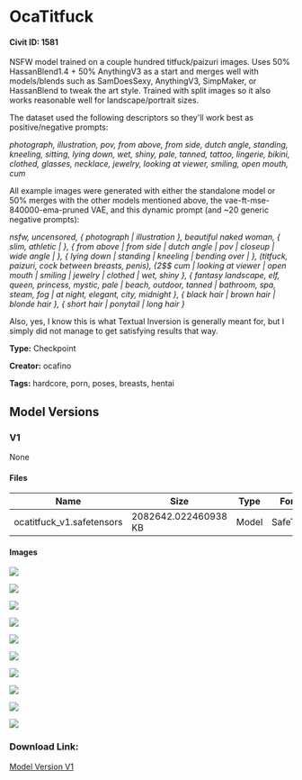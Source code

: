# OcaTitfuck

#### Civit ID: 1581

<p>NSFW model trained on a couple hundred titfuck/paizuri images. Uses 50% HassanBlend1.4 + 50% AnythingV3 as a start and merges well with models/blends such as SamDoesSexy, AnythingV3, SimpMaker, or HassanBlend to tweak the art style. Trained with split images so it also works reasonable well for landscape/portrait sizes.</p><p>The dataset used the following descriptors so they'll work best as positive/negative prompts:</p><p><em>photograph, illustration, pov, from above, from side, dutch angle, standing, kneeling, sitting, lying down, wet, shiny, pale, tanned, tattoo, lingerie, bikini, clothed, glasses, necklace, jewelry, looking at viewer, smiling, open mouth, cum</em></p><p>All example images were generated with either the standalone model or 50% merges with the other models mentioned above, the vae-ft-mse-840000-ema-pruned VAE, and this dynamic prompt (and ~20 generic negative prompts):</p><p><em>nsfw, uncensored, { photograph | illustration }, beautiful naked woman, { slim, athletic | }, { from above | from side | dutch angle | pov | closeup | wide angle | }, { lying down | standing | kneeling | bending over | }, (titfuck, paizuri, cock between breasts, penis), {2$$ cum | looking at viewer | open mouth | smiling | jewelry | clothed | wet, shiny }, { fantasy landscape, elf, queen, princess, mystic, pale | beach, outdoor, tanned | bathroom, spa, steam, fog | at night, elegant, city, midnight }, { black hair | brown hair | blonde hair }, { short hair | ponytail | long hair }</em></p><p>Also, yes, I know this is what Textual Inversion is generally meant for, but I simply did not manage to get satisfying results that way.</p>

**Type:** Checkpoint

**Creator:** ocafino

**Tags:** hardcore, porn, poses, breasts, hentai

## Model Versions

### V1

None

#### Files

| Name | Size | Type | Format | Download Url | AutoV1 | AutoV2 | SHA256 | CRC32 | BLAKE3 |
| --- | --- | --- | --- | --- | --- | --- | --- | --- | --- |
| ocatitfuck_v1.safetensors | 2082642.022460938 KB | Model | SafeTensor | https://civitai.com/api/download/models/1690 | 961884F7 | B5235A79DC | B5235A79DC6E145D9D377B8DA203B586F3F0EB413CAD173D07C2E5BF36CF476B | 65E75173 | 5F2FA05A6345C9BE349BC2E62CC8F110923EDFADB9CEDA6DB26F94077C80F29D |

#### Images

<p><img src="https://image.civitai.com/xG1nkqKTMzGDvpLrqFT7WA/28875c86-db01-455e-3399-f3f8a3604000/width=450/15431.jpeg" /></p>

<p><img src="https://image.civitai.com/xG1nkqKTMzGDvpLrqFT7WA/02fc87e4-5e81-4131-0f8c-9c2d3b108000/width=450/15450.jpeg" /></p>

<p><img src="https://image.civitai.com/xG1nkqKTMzGDvpLrqFT7WA/ce112475-362f-4c61-04a2-8d656c1b5200/width=450/15449.jpeg" /></p>

<p><img src="https://image.civitai.com/xG1nkqKTMzGDvpLrqFT7WA/645b50fd-86d3-47a2-5414-2cf70fb59700/width=450/15448.jpeg" /></p>

<p><img src="https://image.civitai.com/xG1nkqKTMzGDvpLrqFT7WA/3add1a8d-d106-4bbe-2cb5-a15a39532000/width=450/15447.jpeg" /></p>

<p><img src="https://image.civitai.com/xG1nkqKTMzGDvpLrqFT7WA/16b5f016-e89d-4fb5-48ba-3ce061cfb800/width=450/15446.jpeg" /></p>

<p><img src="https://image.civitai.com/xG1nkqKTMzGDvpLrqFT7WA/83a0f38e-54c9-4bff-4a13-057eea2e7b00/width=450/15445.jpeg" /></p>

<p><img src="https://image.civitai.com/xG1nkqKTMzGDvpLrqFT7WA/e36bbfbf-7500-431c-c890-1307de274500/width=450/15444.jpeg" /></p>

<p><img src="https://image.civitai.com/xG1nkqKTMzGDvpLrqFT7WA/6ec39f41-ede2-4c2d-e9fb-7ab3e5047b00/width=450/15443.jpeg" /></p>

<p><img src="https://image.civitai.com/xG1nkqKTMzGDvpLrqFT7WA/2ff5265b-6fc5-448c-e4e8-13b6a1c79900/width=450/15442.jpeg" /></p>

### Download Link:

[Model Version V1](https://civitai.com/api/download/models/1690)

